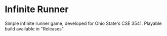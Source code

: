 # Infinite Runner
Simple infinite runner game, developed for Ohio State's CSE 3541. Playable build available in "Releases".
